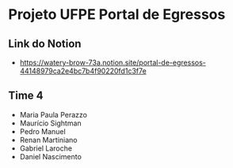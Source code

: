 # Projeto UFPE Portal de Egressos

## Link do Notion
 - https://watery-brow-73a.notion.site/portal-de-egressos-44148979ca2e4bc7b4f90220fd1c3f7e

## Time 4
  - Maria Paula Perazzo
  - Maurício Sightman
  - Pedro Manuel
  - Renan Martiniano
  - Gabriel Laroche
  - Daniel Nascimento

